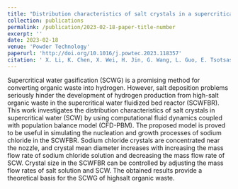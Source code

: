 ```yaml
---
title: "Distribution characteristics of salt crystals in a supercritical water fluidized bed reactor with CFD-PBM coupled model"
collection: publications
permalink: /publication/2023-02-18-paper-title-number
excerpt: ''
date: 2023-02-18
venue: 'Powder Technology'
paperurl: 'http://doi.org/10.1016/j.powtec.2023.118357'
citation: ' X. Li, K. Chen, X. Wei, H. Jin, G. Wang, L. Guo, E. Tsotsas, Distribution characteristics of salt crystals in a supercritical water fluidized bed reactor with CFD-PBM coupled model, Powder Technol., 420 (2023) 118357.'
---
```


Supercritical water gasification (SCWG) is a promising method for converting organic waste into hydrogen. However, salt deposition problems seriously hinder the development of hydrogen production from high-salt organic waste in the supercritical water fluidized bed reactor (SCWFBR). This work investigates the distribution characteristics of salt crystals in supercritical water (SCW) by using computational fluid dynamics coupled with population balance model (CFD-PBM). The proposed model is proved to be useful in simulating the nucleation and growth processes of sodium chloride in the SCWFBR. Sodium chloride crystals are concentrated near the nozzle, and crystal mean diameter increases with increasing the mass flow rate of sodium chloride solution and decreasing the mass flow rate of SCW. Crystal size in the SCWFBR can be controlled by adjusting the mass flow rates of salt solution and SCW. The obtained results provide a theoretical basis for the SCWG of highsalt organic waste.